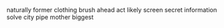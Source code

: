 naturally former clothing brush ahead act likely screen secret information solve city pipe mother biggest